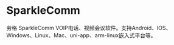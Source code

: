 # SparkleComm
劳格 SparkleComm VOIP电话、视频会议软件。支持Android、IOS、Windows、Linux、Mac、uni-app、arm-linux嵌入式平台等。
